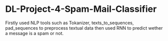 # DL-Project-4-Spam-Mail-Classifier
Firstly used NLP tools such as Tokanizer, texts_to_sequences, pad_sequences to preprocess textual data then used RNN to predict wether a message is a spam or not.
